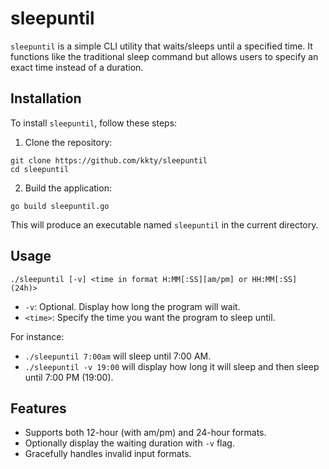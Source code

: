 # sleepuntil

`sleepuntil` is a simple CLI utility that waits/sleeps until a specified time. It functions like the traditional sleep command but allows users to specify an exact time instead of a duration.

## Installation

To install `sleepuntil`, follow these steps:

1. Clone the repository:

```
git clone https://github.com/kkty/sleepuntil
cd sleepuntil
```

2. Build the application:

```
go build sleepuntil.go
```

This will produce an executable named `sleepuntil` in the current directory.

## Usage

```
./sleepuntil [-v] <time in format H:MM[:SS][am/pm] or HH:MM[:SS] (24h)>
```

- `-v`: Optional. Display how long the program will wait.
- `<time>`: Specify the time you want the program to sleep until.

For instance:

- `./sleepuntil 7:00am` will sleep until 7:00 AM.
- `./sleepuntil -v 19:00` will display how long it will sleep and then sleep until 7:00 PM (19:00).

## Features

- Supports both 12-hour (with am/pm) and 24-hour formats.
- Optionally display the waiting duration with `-v` flag.
- Gracefully handles invalid input formats.
